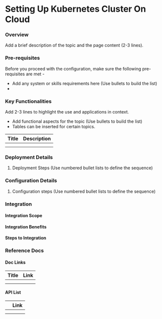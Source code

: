 # Setting Up Kubernetes Cluster On Cloud



### Overview <a id="Overview"></a>

Add a brief description of the topic and the page content \(2-3 lines\).

### Pre-requisites <a id="Pre-requisites"></a>

Before you proceed with the configuration, make sure the following pre-requisites are met -

* Add any system or skills requirements here \(Use bullets to build the list\)
* 
### Key Functionalities <a id="Key-Functionalities"></a>

Add 2-3 lines to highlight the use and applications in context.

* Add functional aspects for the topic \(Use bullets to build the list\)
* Tables can be inserted for certain topics.

| **Title**  | **Description** |
| :--- | :--- |
|  |  |
|  |  |

### Deployment Details <a id="Deployment-Details"></a>

1. Deployment Steps \(Use numbered bullet lists to define the sequence\)

### Configuration Details <a id="Configuration-Details"></a>

1. Configuration steps \(Use numbered bullet lists to define the sequence\)

### Integration <a id="Integration"></a>

#### Integration Scope <a id="Integration-Scope"></a>

#### Integration Benefits <a id="Integration-Benefits"></a>

#### Steps to Integration <a id="Steps-to-Integration"></a>

### Reference Docs <a id="Reference-Docs"></a>

#### Doc Links <a id="Doc-Links"></a>

| **Title**  | **Link** |
| :--- | :--- |
|  |  |
|  |  |

#### API List <a id="API-List"></a>

|  | **Link** |
| :--- | :--- |
|  |  |
|  |  |


